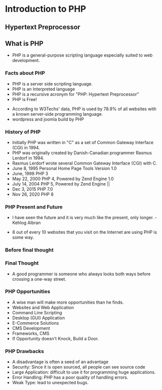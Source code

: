 # Introduction to PHP

## Hypertext Preprocessor

## What is PHP

- PHP is a general-purpose scripting language especially suited to web development.

### Facts about PHP

- PHP is a server side scripting language.
- PHP is an Interpreted language
- PHP is a recursive acronym for "PHP: Hypertext Preprocessor"
- PHP is Free!

* According to W3Techs' data, PHP is used by 78.9% of all websites with a known server-side programming language.
* wordpress and joomla build by PHP

### History of PHP

- Initially PHP was written in "C" as a set of Common Gateway Interface (CGI) in 1994.
- PHP was originally created by Danish-Canadian programmer Rasmus Lerdorf in 1994.
- Rasmus Lerdorf wrote several Common Gateway Interface (CGI) with C.
- June 8, 1995 Personal Home Page Tools Version 1.0
- June, 1998 PHP 3
- May 22, 2000 PHP 4, Powered by Zend Engine 1.0
- July 14, 2004 PHP 5, Powered by Zend Engine ||
- Dec 3, 2015 PHP 7.0
- Nov 26, 2020 PHP 8

### PHP Present and Future

- I have seen the future and it is very much like the present, only longer. - Kehlog Albran

- 8 out of every 10 websites that you visit on the Internet are using PHP is some way.

### Before final thought

### Final Thought

- A good programmer is someone who always looks both ways before crossing a one-way street.

### PHP Opportunities

- A wise man will make more opportunities than he finds.
- Websites and Web Application
- Command Line Scripting
- Desktop (GUI) Application
- E-Commerce Solutions
- CMS Development
- Frameworks, CMS
- If Opportunity doesn't Knock, Build a Door.

### PHP Drawbacks

- A disadvantage is often a seed of an advantage
- Security: Since it is open sourced, all people can see source code
- Large Application: difficult to use it for programming huge applications.
- Error Handling: PHP has a poor quality of handling errors.
- Weak Type: lead to unexpected bugs.
